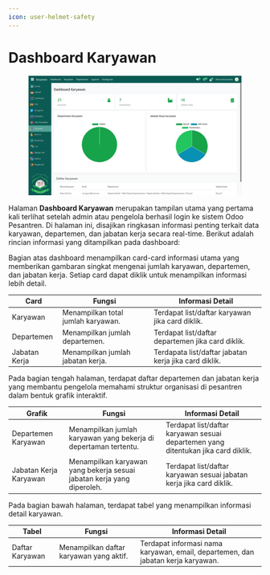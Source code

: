 ```yaml
---
icon: user-helmet-safety
---
```


# Dashboard Karyawan

<figure><img src="../../.gitbook/assets/image (3) (1).png" alt=""><figcaption></figcaption></figure>

Halaman **Dashboard Karyawan** merupakan tampilan utama yang pertama kali terlihat setelah admin atau pengelola berhasil login ke sistem Odoo Pesantren. Di halaman ini, disajikan ringkasan informasi penting terkait data karyawan, departemen, dan jabatan kerja secara real-time. Berikut adalah rincian informasi yang ditampilkan pada dashboard:

Bagian atas dashboard menampilkan card-card informasi utama yang memberikan gambaran singkat mengenai jumlah karyawan, departemen, dan jabatan kerja. Setiap card dapat diklik untuk menampilkan informasi lebih detail.

| Card          | Fungsi                             | Informasi Detail                                      |
| ------------- | ---------------------------------- | ----------------------------------------------------- |
| Karyawan      | Menampilkan total jumlah karyawan. | Terdapat list/daftar karyawan jika card diklik.       |
| Departemen    | Menampilkan jumlah departemen.     | Terdapat list/daftar departemen jika card diklik.     |
| Jabatan Kerja | Menampilkan jumlah jabatan kerja.  | Terdapata list/daftar jabatan kerja jika card diklik. |

Pada bagian tengah halaman, terdapat daftar departemen dan jabatan kerja yang membantu pengelola memahami struktur organisasi di pesantren dalam bentuk grafik interaktif.

| Grafik                 | Fungsi                                                                 | Informasi Detail                                                                  |
| ---------------------- | ---------------------------------------------------------------------- | --------------------------------------------------------------------------------- |
| Departemen Karyawan    | Menampilkan jumlah karyawan yang bekerja di depertaman tertentu.       | Terdapat list/daftar karyawan sesuai departemen yang ditentukan jika card diklik. |
| Jabatan Kerja Karyawan | Menampilkan karyawan yang bekerja sesuai jabatan kerja yang diperoleh. | Terdapat list/daftar karyawan sesuai jabatan kerja jika card diklik.              |

Pada bagian bawah halaman, terdapat tabel yang menampilkan informasi detail karyawan.

| Tabel           | Fungsi                                  | Informasi Detail                                                                 |
| --------------- | --------------------------------------- | -------------------------------------------------------------------------------- |
| Daftar Karyawan | Menampilkan daftar karyawan yang aktif. | Terdapat informasi nama karyawan, email, departemen, dan jabatan kerja karyawan. |
